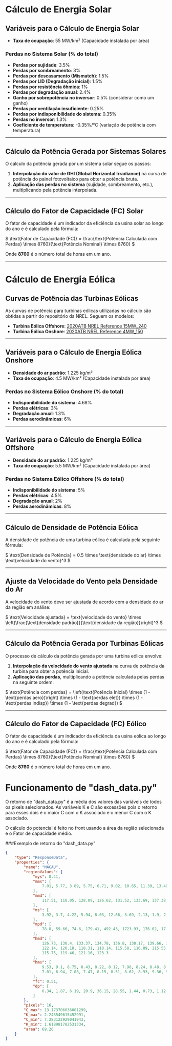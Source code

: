 # Cálculo de Energia Solar

## Variáveis para o Cálculo de Energia Solar

- **Taxa de ocupação**: 55 MW/km² (Capacidade instalada por área)

### Perdas no Sistema Solar (% do total)
- **Perdas por sujidade**: 3.5%
- **Perdas por sombreamento**: 3%
- **Perdas por descasamento (Mismatch)**: 1.5%
- **Perdas por LID (Degradação inicial)**: 1.5%
- **Perdas por resistência ôhmica**: 1%
- **Perdas por degradação anual**: 2.4%
- **Ganho por sobrepotência no inversor**: 0.5% (considerar como um ganho)
- **Perdas por ventilação insuficiente**: 0.25%
- **Perdas por indisponibilidade do sistema**: 0.35%
- **Perdas no inversor**: 1.3%
- **Coeficiente de temperatura**: -0.35%/°C (variação de potência com temperatura)

---

## Cálculo da Potência Gerada por Sistemas Solares

O cálculo da potência gerada por um sistema solar segue os passos:

1. **Interpolação do valor de GHI (Global Horizontal Irradiance)** na curva de potência do painel fotovoltaico para obter a potência bruta.
2. **Aplicação das perdas no sistema** (sujidade, sombreamento, etc.), multiplicando pela potência interpolada.

---

## Cálculo do Fator de Capacidade (FC) Solar

O fator de capacidade é um indicador da eficiência da usina solar ao longo do ano e é calculado pela fórmula:

$
\text{Fator de Capacidade (FC)} = \frac{\text{Potência Calculada com Perdas} \times 8760}{\text{Potência Nominal} \times 8760}
$

Onde **8760** é o número total de horas em um ano.

---



# Cálculo de Energia Eólica

## Curvas de Potência das Turbinas Eólicas

As curvas de potência para turbinas eólicas utilizadas no cálculo são obtidas a partir do repositório da NREL. Seguem os modelos:

- **Turbina Eólica Offshore**: [2020ATB NREL Reference 15MW_240](https://github.com/NREL/turbine-models)
- **Turbina Eólica Onshore**: [2020ATB NREL Reference 4MW_150](https://github.com/NREL/turbine-models)

---

## Variáveis para o Cálculo de Energia Eólica Onshore

- **Densidade do ar padrão**: 1.225 kg/m³
- **Taxa de ocupação**: 4.5 MW/km² (Capacidade instalada por área)

### Perdas no Sistema Eólico Onshore (% do total)
- **Indisponibilidade do sistema**: 4.68%
- **Perdas elétricas**: 3%
- **Degradação anual**: 1.3%
- **Perdas aerodinâmicas**: 6%

---

## Variáveis para o Cálculo de Energia Eólica Offshore

- **Densidade do ar padrão**: 1.225 kg/m³
- **Taxa de ocupação**: 5.5 MW/km² (Capacidade instalada por área)

### Perdas no Sistema Eólico Offshore (% do total)
- **Indisponibilidade do sistema**: 5%
- **Perdas elétricas**: 4.5%
- **Degradação anual**: 2%
- **Perdas aerodinâmicas**: 8%

---

## Cálculo de Densidade de Potência Eólica

A densidade de potência de uma turbina eólica é calculada pela seguinte fórmula:

$
\text{Densidade de Potência} = 0.5 \times \text{densidade do ar} \times \text{velocidade do vento}^3
$

---

## Ajuste da Velocidade do Vento pela Densidade do Ar

A velocidade do vento deve ser ajustada de acordo com a densidade do ar da região em análise:

$
\text{Velocidade ajustada} = \text{velocidade do vento} \times \left(\frac{\text{densidade padrão}}{\text{densidade da região}}\right)^3
$

---

## Cálculo da Potência Gerada por Turbinas Eólicas

O processo de cálculo da potência gerada por uma turbina eólica envolve:

1. **Interpolação da velocidade do vento ajustada** na curva de potência da turbina para obter a potência inicial.
2. **Aplicação das perdas**, multiplicando a potência calculada pelas perdas na seguinte ordem:

$
\text{Potência com perdas} = \left(\text{Potência Inicial} \times (1 - \text{perdas aero})\right) \times (1 - \text{perdas elet}) \times (1 - \text{perdas indisp}) \times (1 - \text{perdas degrad})
$

---

## Cálculo do Fator de Capacidade (FC) Eólico

O fator de capacidade é um indicador da eficiência da usina eólica ao longo do ano e é calculado pela fórmula:

$
\text{Fator de Capacidade (FC)} = \frac{\text{Potência Calculada com Perdas} \times 8760}{\text{Potência Nominal} \times 8760}
$

Onde **8760** é o número total de horas em um ano.


# Funcionamento de "dash_data.py"

O retorno de "dash_data.py" é a média dos valores das variáveis de todos os pixels selecionados. As variáveis K e C são excessões pois o retorno para esses dois é o maior C com o K associado e o menor C com o K associado.

O cálculo do potencial é feito no front usando a área da região selecionada e o Fator de capacidade médio.


###Exemplo de retorno do "dash_data.py"

```json
{
	"type": "ResponseData",
	"properties": {
		"name": "MACAU",
		"regionValues": {
			"mys": 8.41,
			"mms": [
				7.01, 5.77, 3.89, 5.75, 6.71, 9.02, 10.65, 11.39, 13.49, 10.23, 8.57, 8.32
			],
			"mmd": [
				117.51, 118.05, 128.09, 126.62, 131.52, 133.69, 137.38, 132.26, 134.61, 119.79, 104.82, 103.32
			],
			"ms": [
				3.92, 3.7, 4.22, 5.94, 8.03, 12.66, 3.69, 2.13, 1.9, 2.18, 2.61, 2.72
			],
			"mpd": [
				78.8, 59.66, 74.6, 179.41, 492.43, 1723.93, 176.02, 17.7, 13.83, 10.86, 22.55, 23.19
			],
			"hmd": [
				126.73, 130.4, 133.37, 134.78, 136.8, 138.17, 139.66, 134.33, 125.02, 123.11, 
				122.14, 120.18, 118.31, 118.14, 115.58, 116.89, 115.55, 115.02, 116.28, 116.09, 
				115.75, 119.46, 121.16, 123.3
			],
			"hms": [
				9.53, 9.1, 8.75, 8.43, 8.22, 8.12, 7.98, 8.24, 8.48, 8.28, 7.8, 7.3, 
				7.01, 6.94, 7.08, 7.47, 8.15, 8.51, 8.62, 8.93, 9.36, 9.83, 9.92, 9.9
			],
			"fc": 0.51,
			"dp": [
				0.34, 1.87, 6.19, 20.9, 36.15, 28.55, 1.44, 0.73, 1.12, 1.34, 0.87, 0.5
			]
		},
		"pixels": 16,
		"C_max": 13.173706036001299,
		"K_max": 2.243549615452991,
		"C_min": 7.283122929041943,
		"K_min": 1.618981782531334,
		"area": 69.26
	}
}



